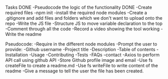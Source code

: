 Tasks
DONE -Pseudocode the logic of the functionality
DONE -Create required files
-npm init
-install the required node modules
-Create a .gitignore and add files and folders which we don't want to upload onto the repo
-Write the JS file
-Structure JS to move variable declaration to the top
-Comment through all the code
-Record a video showing the tool working
-Write the readme


Pseudocode:
-Require in the different node modules
-Prompt the user to provide:
    -Github username
    -Project title
    -Description
    -Table of contents
    -Installation
    -Usage
    -Contributing
    -Tests
    -FAQs
    -contact
-Axios to perform API call using github API
-Store Github profile image and email
-Use fs createFile to create a readme.md
-Use fs writeFile to write content of the readme
-Give a message to tell the user the file has been created.